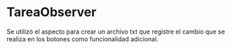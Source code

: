 # TareaObserver

Se utilizó el aspecto para crear un archivo txt que registre el cambio que se realiza en los botones como funcionalidad adicional.
